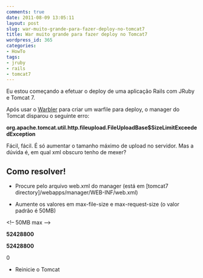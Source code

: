 ```yaml
---
comments: true
date: 2011-08-09 13:05:11
layout: post
slug: war-muito-grande-para-fazer-deploy-no-tomcat7
title: War muito grande para fazer deploy no Tomcat7
wordpress_id: 365
categories:
- HowTo
tags:
- jruby
- rails
- tomcat7
---
```


Eu estou começando a efetuar o deploy de uma aplicação Rails com JRuby e Tomcat 7.

Após usar o [Warbler](http://kenai.com/projects/warbler/pages/Home) para criar um warfile para deploy, o manager do Tomcat disparou o seguinte erro:


**org.apache.tomcat.util.http.fileupload.FileUploadBase$SizeLimitExceededException**


Fácil, fácil. É só aumentar o tamanho máximo de upload no servidor. Mas a dúvida é, em qual xml obscuro tenho de mexer?


## Como resolver!





	
  * Procure pelo arquivo web.xml do manager (está em [tomcat7 directory]/webapps/manager/WEB-INF/web.xml)

	
  * Aumente os valores em max-file-size e max-request-size (o valor padrão é 50MB)




<multipart-config>




<!– 50MB max –>




<max-file-size>**52428800**</max-file-size>




<max-request-size>**52428800**</max-request-size>




<file-size-threshold>0</file-size-threshold>




</multipart-config>






	
  * Reinicie o Tomcat



